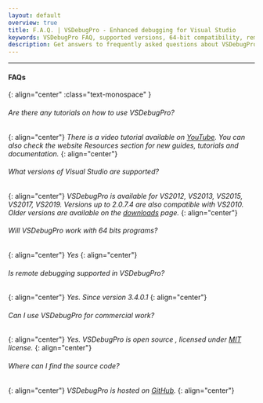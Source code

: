 ```yaml
---
layout: default
overview: true
title: F.A.Q. | VSDebugPro - Enhanced debugging for Visual Studio
keywords: VSDebugPro FAQ, supported versions, 64-bit compatibility, remote debugging, licensing, troubleshooting, common issues, VSDebugPro help
description: Get answers to frequently asked questions about VSDebugPro. Find information on supported Visual Studio versions, compatibility with 64-bit programs, remote debugging capabilities, licensing, and more.
---
```


---
#### __FAQs__
{: align="center" :class="text-monospace" }

###### *Are there any tutorials on how to use VSDebugPro?*
{: align="center"}
*There is a video tutorial available on [YouTube](https://youtu.be/u7JfatQdGs0). You can also check the website Resources section for new guides, tutorials and documentation.*
{: align="center"}

###### *What versions of Visual Studio are supported?*
{: align="center"}
*VSDebugPro is available for VS2012, VS2013, VS2015, VS2017, VS2019. Versions up to 2.0.7.4 are also compatible with VS2010.
Older versions are available on the [downloads](/pages/downloads.html) page.*
{: align="center"}

###### *Will VSDebugPro work with 64 bits programs?*
{: align="center"}
*Yes*
{: align="center"}

###### *Is remote debugging supported in VSDebugPro?*
{: align="center"}
*Yes. Since version 3.4.0.1*
{: align="center"}

###### *Can I use VSDebugPro for commercial work?*
{: align="center"}
*Yes. VSDebugPro is open source , licensed under [MIT](https://github.com/ovidiuvio/VSDebugPro/blob/master/LICENSE.md) license.*
{: align="center"}

###### *Where can I find the source code?*
{: align="center"}
*VSDebugPro is hosted on [GitHub](https://github.com/ovidiuvio/VSDebugPro).*
{: align="center"}

